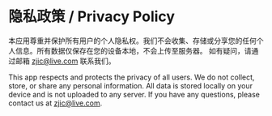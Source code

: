 # 隐私政策 / Privacy Policy

本应用尊重并保护所有用户的个人隐私权。我们不会收集、存储或分享您的任何个人信息。所有数据仅保存在您的设备本地，不会上传至服务器。
如有疑问，请通过邮箱 zjic@live.com 联系我们。 

This app respects and protects the privacy of all users. We do not collect, store, or share any personal information. All data is stored locally on your device and is not uploaded to any server.
If you have any questions, please contact us at zjic@live.com.
